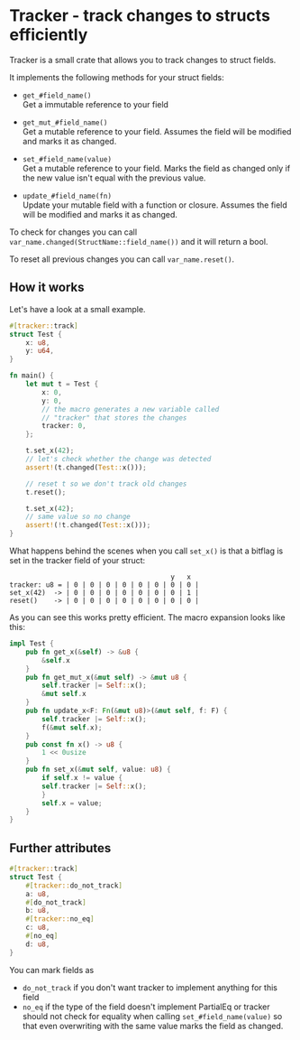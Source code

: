 # Tracker - track changes to structs efficiently

Tracker is a small crate that allows you to track changes to struct fields.

It implements the following methods for your struct fields:

+ `get_#field_name()`  
  Get a immutable reference to your field

+ `get_mut_#field_name()`  
  Get a mutable reference to your field. Assumes the field will be modified and marks it as changed.

+ `set_#field_name(value)`  
  Get a mutable reference to your field. Marks the field as changed only if the new value isn't equal with the previous value.

+ `update_#field_name(fn)`  
  Update your mutable field with a function or closure. Assumes the field will be modified and marks it as changed.

To check for changes you can call `var_name.changed(StructName::field_name())` and it will return a bool.

To reset all previous changes you can call `var_name.reset()`.


## How it works

Let's have a look at a small example.

```rust
#[tracker::track]
struct Test {
    x: u8,
    y: u64,
}

fn main() {
    let mut t = Test {
        x: 0,
        y: 0,
        // the macro generates a new variable called
        // "tracker" that stores the changes
        tracker: 0,
    };

    t.set_x(42);
    // let's check whether the change was detected
    assert!(t.changed(Test::x()));

    // reset t so we don't track old changes
    t.reset();

    t.set_x(42);
    // same value so no change
    assert!(!t.changed(Test::x()));
}
```

What happens behind the scenes when you call `set_x()` is that a bitflag is set in the tracker field of your struct:

```
                                        y   x
tracker: u8 = | 0 | 0 | 0 | 0 | 0 | 0 | 0 | 0 |
set_x(42)  -> | 0 | 0 | 0 | 0 | 0 | 0 | 0 | 1 |
reset()    -> | 0 | 0 | 0 | 0 | 0 | 0 | 0 | 0 |
```

As you can see this works pretty efficient.
The macro expansion looks like this:

```rust
impl Test {
    pub fn get_x(&self) -> &u8 {
        &self.x
    }
    pub fn get_mut_x(&mut self) -> &mut u8 {
        self.tracker |= Self::x();
        &mut self.x
    }
    pub fn update_x<F: Fn(&mut u8)>(&mut self, f: F) {
        self.tracker |= Self::x();
        f(&mut self.x);
    }
    pub const fn x() -> u8 {
        1 << 0usize
    }
    pub fn set_x(&mut self, value: u8) {
        if self.x != value {
        self.tracker |= Self::x();
        }
        self.x = value;
    }
}
```

## Further attributes

```rust
#[tracker::track]
struct Test {
    #[tracker::do_not_track]
    a: u8,
    #[do_not_track]
    b: u8,
    #[tracker::no_eq]
    c: u8,
    #[no_eq]
    d: u8,
}
```

You can mark fields as

+ `do_not_track` if you don't want tracker to implement anything for this field
+ `no_eq` if the type of the field doesn't implement PartialEq or tracker should not check for equality when calling `set_#field_name(value)` 
so that even overwriting with the same value marks the field as changed.
